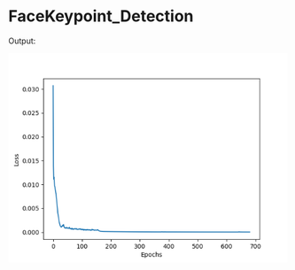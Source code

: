 # FaceKeypoint_Detection

Output:

![loss](https://github.com/cjaitej/FaceKeypoint_Detection/blob/main/Loss/loss.png)
